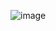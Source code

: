 ![image](https://github.com/IlanVinerski/Exchange-currency-extension-for-chrome/assets/98633717/c2afaa71-7eb4-4074-9893-4302643e7bf9)
